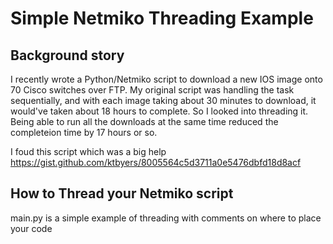 # Simple Netmiko Threading Example

## Background story
I recently wrote a Python/Netmiko script to download a new IOS image onto 70 Cisco switches over FTP. My original script was handling the task sequentially, and with each image taking about 30 minutes to download, it would've taken about 18 hours to complete. So I looked into threading it. Being able to run all the downloads at the same time reduced the completeion time by 17 hours or so.

I foud this script which was a big help https://gist.github.com/ktbyers/8005564c5d3711a0e5476dbfd18d8acf

## How to Thread your Netmiko script
main.py is a simple example of threading with comments on where to place your code
